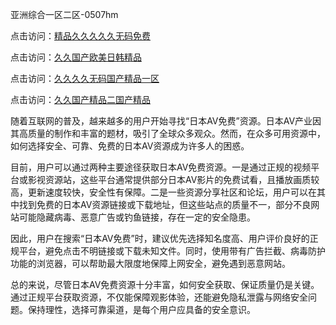 亚洲综合一区二区-0507hm


点击访问：<a href="https://gda-c7m.pages.dev/">精品久久久久久无码免费</a>

点击访问：<a href="https://rtj-3zo.pages.dev/">久久国产欧美日韩精品</a>

点击访问：<a href="https://vassv.pages.dev/">久久久久无码国产精品一区</a>

点击访问：<a href="https://gsd-agv.pages.dev/">久久国产精品二国产精品</a>



随着互联网的普及，越来越多的用户开始寻找“日本AV免费”资源。日本AV产业因其高质量的制作和丰富的题材，吸引了全球众多观众。然而，在众多可用资源中，如何选择安全、可靠、免费的日本AV资源成为许多人的困惑。

目前，用户可以通过两种主要途径获取日本AV免费资源。一是通过正规的视频平台或影视资源站，这些平台通常提供部分日本AV影片的免费试看，且播放画质较高，更新速度较快，安全性有保障。二是一些资源分享社区和论坛，用户可以在其中找到免费的日本AV资源链接或下载地址，但这些站点的质量不一，部分不良网站可能隐藏病毒、恶意广告或钓鱼链接，存在一定的安全隐患。

因此，用户在搜索“日本AV免费”时，建议优先选择知名度高、用户评价良好的正规平台，避免点击不明链接或下载未知文件。同时，使用带有广告拦截、病毒防护功能的浏览器，可以帮助最大限度地保障上网安全，避免遇到恶意网站。

总的来说，尽管日本AV免费资源十分丰富，如何安全获取、保证质量仍是关键。通过正规平台获取资源，不仅能保障观影体验，还能避免隐私泄露与网络安全问题。保持理性，选择可靠渠道，是每个用户应具备的安全意识。



<span style="display:none;">[Canonical link](https://github.com/xx45757/245320 ）</span>
